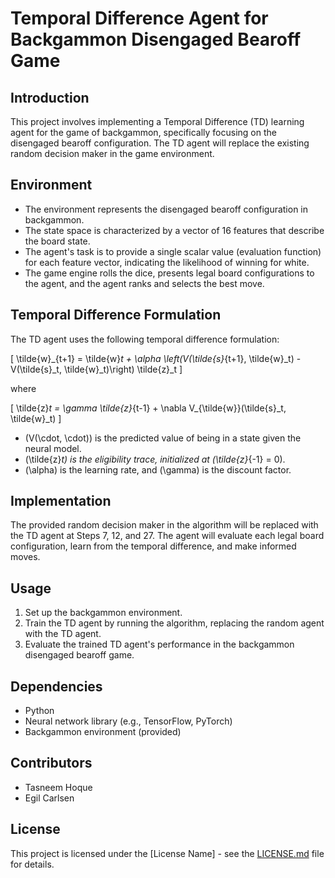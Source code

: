 # Temporal Difference Agent for Backgammon Disengaged Bearoff Game

## Introduction

This project involves implementing a Temporal Difference (TD) learning agent for the game of backgammon, specifically focusing on the disengaged bearoff configuration. The TD agent will replace the existing random decision maker in the game environment.

## Environment

- The environment represents the disengaged bearoff configuration in backgammon.
- The state space is characterized by a vector of 16 features that describe the board state.
- The agent's task is to provide a single scalar value (evaluation function) for each feature vector, indicating the likelihood of winning for white.
- The game engine rolls the dice, presents legal board configurations to the agent, and the agent ranks and selects the best move.

## Temporal Difference Formulation

The TD agent uses the following temporal difference formulation:

\[
\tilde{w}_{t+1} = \tilde{w}_t + \alpha \left(V(\tilde{s}_{t+1}, \tilde{w}_t) - V(\tilde{s}_t, \tilde{w}_t)\right) \tilde{z}_t
\]

where

\[
\tilde{z}_t = \gamma \tilde{z}_{t-1} + \nabla V_{\tilde{w}}(\tilde{s}_t, \tilde{w}_t)
\]

- \(V(\cdot, \cdot)\) is the predicted value of being in a state given the neural model.
- \(\tilde{z}_t\) is the eligibility trace, initialized at \(\tilde{z}_{-1} = 0\).
- \(\alpha\) is the learning rate, and \(\gamma\) is the discount factor.

## Implementation

The provided random decision maker in the algorithm will be replaced with the TD agent at Steps 7, 12, and 27. The agent will evaluate each legal board configuration, learn from the temporal difference, and make informed moves.

## Usage

1. Set up the backgammon environment.
2. Train the TD agent by running the algorithm, replacing the random agent with the TD agent.
3. Evaluate the trained TD agent's performance in the backgammon disengaged bearoff game.

## Dependencies

- Python
- Neural network library (e.g., TensorFlow, PyTorch)
- Backgammon environment (provided)

## Contributors

- Tasneem Hoque
- Egil Carlsen

## License

This project is licensed under the [License Name] - see the [LICENSE.md](LICENSE.md) file for details.
